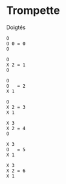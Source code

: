 # Trompette

Doigtés

```
O
O 0 = 0
O

O
X 2 = 1
O

O
O   = 2
X 1

O
X 2 = 3
X 1

X 3
X 2 = 4
O

X 3
O   = 5
X 1

X 3
X 2 = 6
X 1
```
